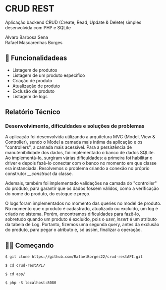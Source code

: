 # CRUD REST 
Aplicação backend CRUD (Create, Read, Update & Delete) simples desenvolvida com PHP e SQLite <br>

Alvaro Barbosa Sena <br>
Rafael Mascarenhas Borges

## 🚀 Funcionalidadeas

- Listagem de produtos
- Listagem de um produto específico
- Criação de produto
- Atualização de produto
- Exclusão de produto
- Listagem de logs

## Relatório Técnico

### Desenvolvimento, dificuldades e soluções de problemas

A aplicação foi desenvolvida utilizando a arquitetura MVC (Model, View & Controller), sendo o Model a camada mais íntima da aplicação e os "controllers", a camada mais acessível. 
Para a persistência de manutenibilidade dos dados, foi implementado o banco de dados SQLite. Ao implementá-lo, surgiram várias dificuldades: a primeira foi habilitar o driver e depois fazê-lo conectar com o banco no momento em que classe era instanciada. Resolvemos o problema criando a conexão no próprio construtor <i>__construct</i> da classe.

Ademais, também foi implementado validações na camada do "controller" do produto, para garantir que os dados fossem válidos, como a verificação do nome do produto, do estoque e preço.

O logs foram implementados no momento das queries no model de produto. No momento que o produto é cadastrado, atualizado ou excluído, um log é criado no sistema. Porém, encontramos dificuldades para fazê-lo, sobretudo quando um produto é excluído, pois o <i>user_insert</i> é um atributo da tabela de Log. Portanto, fizemos uma segunda query, antes da exclusão do produto, para pegar o atributo e, só assim, finalizar a operação. 

## 👨‍💻 Começando

```
$ git clone https://github.com/RafaelBorges22/crud-restAPI.git
````

```
$ cd crud-restAPI/
````

```
$ cd app/
````

```
$ php -S localhost:8080
````